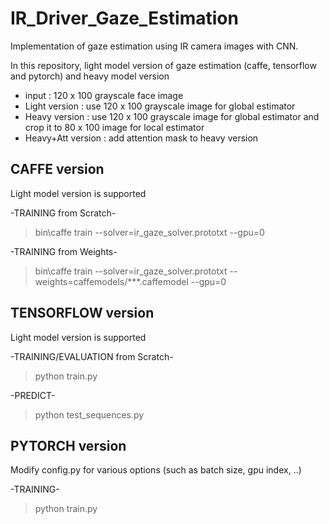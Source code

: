 # IR_Driver_Gaze_Estimation

Implementation of gaze estimation using IR camera images with CNN. 

In this repository, light model version of gaze estimation (caffe, tensorflow and pytorch) and heavy model version

* input : 120 x 100 grayscale face image
* Light version : use 120 x 100 grayscale image for global estimator
* Heavy version : use 120 x 100 grayscale image for global estimator and crop it to 80 x 100 image for local estimator
* Heavy+Att version : add attention mask to heavy version


## CAFFE version
Light model version is supported

-TRAINING from Scratch-
> bin\caffe train --solver=ir_gaze_solver.prototxt --gpu=0

-TRAINING from Weights-
> bin\caffe train --solver=ir_gaze_solver.prototxt --weights=caffemodels/***.caffemodel --gpu=0



## TENSORFLOW version
Light model version is supported

-TRAINING/EVALUATION from Scratch-
> python train.py 

-PREDICT-
>python test_sequences.py



## PYTORCH version
Modify config.py for various options (such as batch size, gpu index, ..)

-TRAINING-
> python train.py